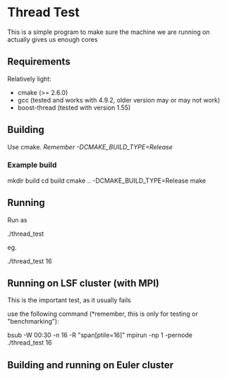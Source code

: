 # Thread Test

This is a simple program to make sure the machine we are running on actually gives us enough cores

## Requirements

Relatively light:
 * cmake (>= 2.6.0)
 * gcc (tested and works with 4.9.2, older version may or may not work)
 * boost-thread (tested with version 1.55)


## Building

Use cmake. *Remember -DCMAKE_BUILD_TYPE=Release*

### Example build

mkdir build
cd build
cmake .. -DCMAKE_BUILD_TYPE=Release
make


## Running

Run as

   ./thread_test <number of threads to spawn>

eg.

   ./thread_test 16

## Running on LSF cluster (with MPI)

This is the important test, as it usually fails

use the following command (*remember, this is only for testing or "benchmarking"):

   bsub -W 00:30 -n 16 -R "span[ptile=16]" mpirun -np 1 -pernode ./thread_test 16


## Building and running on Euler cluster